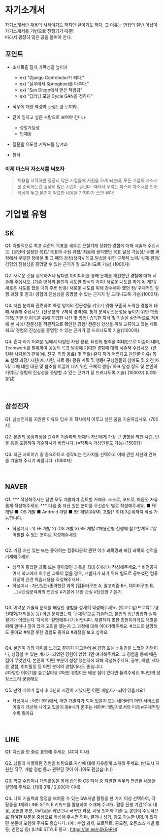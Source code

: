 # 자기소개서 
자기소개서란 채용의 시작이기도 하지만 끝이기도 하다. 그 이유는 면접의 절반 이상이 자기소개서를 기반으로 진행되기 때문! <br/>
따라서 굉장히 많은 공을 들여야 한다.

## 포인트

+ 소제목을 달자,가독성을 높이자
  + ex) "Django Contributor가 되다."
  + ex) "실무에서 Springboot를 다루다."
  + ex) "San Diego에서 얻은 책임감"
  + ex) "딥러닝 모델 Cycle GAN을 접하다"

+ 직무에 대한 역량과 관심도를 보여라.
+ 같이 일하고 싶은 사람으로 보여야 한다.+
  + 성장가능성
  + 인재상
+ 질문을 유도할 키워드를 남겨라
+ 첨삭

### 이제 마스터 자소서를 써보자
> 채용을 시작하면 굉장히 많은 기업들에 지원을 하게 되는데, 모든 기업의 자소서를 준비하는건 굉장히 많은 시간이 걸린다. 따라서 우리는 마스터 자소서를 먼저 작성해 두고 본인이 필요한 내용을 가져다가 쓰면 된다!

# 기업별 유형

## SK

Q1. 자발적으로 최고 수준의 목표를 세우고 끈질기게 성취한 경험에 대해 서술해 주십시오. (본인이 설정한 목표/ 목표의 수립 과정/ 처음에 생각했던 목표 달성 가능성/ 수행 과정에서 부딪힌 장애물 및 그 때의 감정(생각)/ 목표 달성을 위한 구체적 노력/ 실제 결과/ 경험의 진실성을 증명할 수 있는 근거가 잘 드러나도록 기술) (1000자)
<br/><br/>
Q2. 새로운 것을 접목하거나 남다른 아이디어를 통해 문제를 개선했던 경험에 대해 서술해 주십시오. (기존 방식과 본인이 시도한 방식의 차이/ 새로운 시도를 하게 된 계기/ 새로운 시도를 했을 때의 주변 반응/ 새로운 시도를 위해 감수해야 했던 점/ 구체적인 실행 과정 및 결과/ 경험의 진실성을 증명할 수 있는 근거가 잘 드러나도록 기술)(1000자)
<br/><br/>
Q3. 지원 분야와 관련하여 특정 영역의 전문성을 키우기 위해 꾸준히 노력한 경험에 대해 서술해 주십시오. (전문성의 구체적 영역(예. 통계 분석)/ 전문성을 높이기 위한 학습 과정/ 전문성 획득을 위해 투입한 시간 및 방법/ 습득한 지식 및 기술을 실전적으로 적용해 본 사례/ 전문성을 객관적으로 확인한 경험/ 전문성 향상을 위해 교류하고 있는 네트워크/ 경험의 진실성을 증명할 수 있는 근거가 잘 드러나도록 기술)(1000자)
<br/><br/>
Q4. 혼자 하기 어려운 일에서 다양한 자원 활용, 타인의 협력을 최대한으로 이끌어 내며, Teamwork를 발휘하여 공동의 목표 달성에 기여한 경험에 대해 서술해 주십시오. (관련된 사람들의 관계(예. 친구, 직장 동료) 및 역할/ 혼자 하기 어렵다고 판단한 이유/ 목표 설정 과정/ 자원(예. 사람, 자료 등) 활용 계획 및 행동/ 구성원들의 참여도 및 의견 차이/ 그에 대한 대응 및 협조를 이끌어 내기 위한 구체적 행동/ 목표 달성 정도 및 본인의 기여도/ 경험의 진실성을 증명할 수 있는 근거가 잘 드러나도록 기술) (1000자)
(LG와 동일)
<br/><br/><br/>
## 삼성전자 

Q1. 삼성전자를 지원한 이유와 입사 후 회사에서 이루고 싶은 꿈을 기술하십시오. (700자)
<br/><br/>
Q2. 본인의 성장과정을 간략히 기술하되 현재의 자신에게 가장 큰 영향을 끼친 사건, 인물 등을 포함하여 기술하시기 바랍니다. (※작품속 가상인물도 가능) (1500자)
<br/><br/>
Q3. 최근 사회이슈 중 중요하다고 생각되는 한가지를 선택하고 이에 관한 자신의 견해를 기술해 주시기 바랍니다. (1000자)
<br/><br/><br/>
## NAVER
Q1. *** 작성해주시는 답변 모두 개발자가 검토할 거예요. 소스로, 코드로, 마음껏 자유롭게 작성해주세요. *** 다음 중 자신 있는 분야를 우선순위 별로 작성해주세요. 
■ FE 개발 ■ iOS 개발 ■ Android 개발 ■ BE 개발(AI/ML 포함)* 최대 3순위까지 작성 가능합니다. 
* 작성예시 : 1) FE 개발 2) iOS 개발 3) BE 개발 #채용전형 진행에 참고할게요 #잘 어필할 수 있는 분야로 작성해주세요
<br/><br/>

Q2. 가장 자신 있는 또는 좋아하는 컴퓨터공학 관련 이수 과목명과 해당 과목의 성적을 기재해주세요. 
* 성적이 좋았던 과목 또는 좋아했던 과목을 최대 6개까지 작성해주세요. * 비전공자여서 학교에서 이수한 과목이 없을 경우, 개발자가 되기 위해 별도로 공부했던 컴퓨터공학 관련 학습내용을 작성해주세요. 
* 작성예시 : 자신있는/좋아했던 과목 [컴퓨터구조 A, 알고리즘 B+, 데이터구조 B, …] #관심분야와의 연관성 #기본에 대한 관심 #탄탄한 기본기
<br/><br/>

Q3. 어려운 기술적 문제를 해결한 경험을 상세히 작성해주세요. 
(학교수업/프로젝트/경진대회/대외활동 등) 어떤 문제였는지 '구체적'으로 기술하고, 본인의 접근방법과 실제 결과가 어땠는지 '자세히' 설명해주시기 바랍니다. 해결하지 못한 경험이더라도 해결을 위해 얼마나 깊이 있게 고민을 했는지 그 과정에 대해 이야기해주세요.
#코드로 설명해도 좋아요 #해결 못한 경험도 좋아요 #과정을 보고 싶어요
<br/><br/>

Q4. 본인이 가장 재미를 느끼고 끝까지 파고들어 본 경험 또는 성취감을 느꼈던 경험이나, 성장할 수 있는 계기가 되었던 경험이 있었다면 얘기해주세요. 그 경험을 통해 배운 점이 무엇인지, 본인의 '어떤 부분이 성장'했는지에 대해 작성해주세요. 공부, 개발, 색다른 경험, 취미활동 등 어떤 분야의 경험이라도 좋습니다. <br/>
#다양한 이야기를 듣고싶어요 #어떤 경험이든 배운 점이 있다면 들려주세요 #나만의 성장스토리 궁금해요
<br/><br/>
Q5. 만약 네이버 입사 후 3년의 시간이 지났다면 어떤 개발자가 되어 있을까요? 
* 작성예시 : 어떤 분야에서, 어떤 개발자가 되어 있을지 또는 네이버의 어떤 서비스를 어떻게 개선해 나가고 있을지 등#내가 꿈꾸는 네이버 개발자로서의 미래 #구체적일수록 좋아요
<br/><br/><br/>
## LINE

Q1. 자신을 한 줄로 표현해 주세요. (40자 이내)
<br/><br/>
Q2. 남들과 차별화된 경험을 바탕으로 자신에 대해 자유롭게 소개해 주세요. (반드시 지원한 직무, 개발 경험 등과 관련된 것이 아니어도 괜찮습니다)
<br/><br/>
Q3. 학교 수업이나 대외활동을 통해 습득한 CS 지식 중 지원한 직무와 연관된 내용을 설명해 주세요. (최대 3개 / 2,000자 이내)
<br/><br/>
Q4. 나의 기술력과 열정을 보여줄 수 있는 SW개발 활동을 한 가지 이상 선택하여, 각 활동을 1개의 LINE STYLE 키워드를 활용하여 소개해 주세요.
활동 진행 기간/주요 내용, 공헌한 부분, 어려움을 겪었으나 극복한 과정, 사용 언어와 기술 등 본인이 주도적으로 참여한 부분을 중심으로 작성해 주시면 되며, 결과나 성과, 참고 가능한 URL이 있다면 본문에 포함해 주셔도 좋습니다. 
(예 : 수업 과제, 프로젝트, 공모전, 오픈소스 개발 활동, 인턴십 등) 
(LINE STYLE 링크 : https://lin.ee/n0kEeRH)

